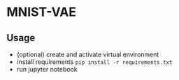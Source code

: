 # MNIST-VAE

## Usage

* (optional) create and activate virtual environment
* install requirements 
  ```pip install -r requirements.txt```
* run jupyter notebook
